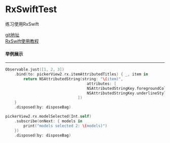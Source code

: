# RxSwiftTest
练习使用RxSwift

[git地址](https://github.com/ReactiveX/RxSwift)<br>
[RxSwift使用教程](http://blog.csdn.net/Hello_Hwc/article/details/51859330)

#### 举例展示
---

```swift
Observable.just([1, 2, 3])
    .bind(to: pickerView2.rx.itemAttributedTitles) { _, item in
        return NSAttributedString(string: "\(item)",
                                    attributes: [
                                    NSAttributedStringKey.foregroundColor: UIColor.cyan,
                                    NSAttributedStringKey.underlineStyle: NSUnderlineStyle.styleDouble.rawValue
                                ])
    }
    .disposed(by: disposeBag)

pickerView2.rx.modelSelected(Int.self)
    .subscribe(onNext: { models in
        print("models selected 2: \(models)")
    })
    .disposed(by: disposeBag)
```

